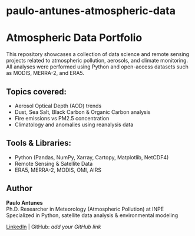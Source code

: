 # paulo-antunes-atmospheric-data
# Atmospheric Data Portfolio 

This repository showcases a collection of data science and remote sensing projects related to atmospheric pollution, aerosols, and climate monitoring.  
All analyses were performed using Python and open-access datasets such as MODIS, MERRA-2, and ERA5.

## Topics covered:

- Aerosol Optical Depth (AOD) trends
- Dust, Sea Salt, Black Carbon & Organic Carbon analysis
- Fire emissions vs PM2.5 concentration
- Climatology and anomalies using reanalysis data

## Tools & Libraries:

- Python (Pandas, NumPy, Xarray, Cartopy, Matplotlib, NetCDF4)
- Remote Sensing & Satellite Data
- ERA5, MERRA-2, MODIS, OMI, AIRS

## Author

**Paulo Antunes**  
Ph.D. Researcher in Meteorology (Atmospheric Pollution) at INPE  
Specialized in Python, satellite data analysis & environmental modeling

[LinkedIn](https://www.linkedin.com/in/paulo-antunes-771810210) | GitHub: _add your GitHub link_

